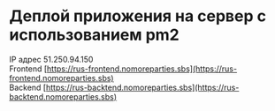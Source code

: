 # Деплой приложения на сервер с использованием pm2

IP адрес 51.250.94.150  
Frontend [https://rus-frontend.nomoreparties.sbs](https://rus-frontend.nomoreparties.sbs)  
Backend [https://rus-backtend.nomoreparties.sbs](https://rus-backtend.nomoreparties.sbs)
